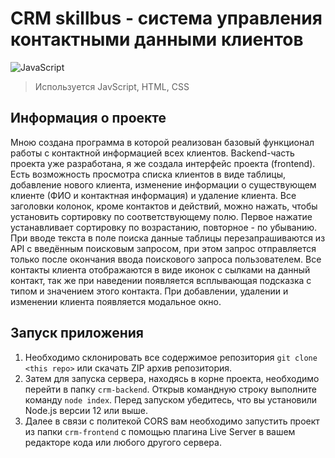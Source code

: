 # CRM skillbus - система управления контактными данными клиентов

![JavaScript](https://img.shields.io/badge/javascript-%23323330.svg?style=for-the-badge&logo=javascript&logoColor=%23F7DF1E)

> Используется JavScript, HTML, CSS

## Информация о проекте

Мною создана программа в которой реализован базовый функционал работы с контактной информацией всех клиентов. Backend-часть проекта уже разработана, я же создала интерфейс проекта (frontend). Есть возможность просмотра списка клиентов в виде таблицы, добавление нового клиента, изменение информации о существующем клиенте (ФИО и контактная информация) и удаление клиента. Все заголовки колонок, кроме контактов и действий, можно нажать, чтобы установить сортировку по соответствующему полю. Первое нажатие устанавливает сортировку по возрастанию, повторное - по убыванию. При вводе текста в поле поиска данные таблицы перезапрашиваются из API с введённым поисковым запросом, при этом запрос отправляется только после окончания ввода поискового запроса пользователем. Все контакты клиента отображаются в виде иконок с сылками на данный контакт, так же при наведении появляется всплывающая подсказка с типом и значением этого контакта. При добавлении, удалении и изменении клиента появляется модальное окно.

## Запуск приложения

1. Необходимо склонировать все содержимое репозитория `git clone <this repo>` или скачать ZIP архив репозитория.
2. Затем для запуска сервера, находясь в корне проекта, необходимо перейти в папку `crm-backend`. Открыв командную строку выполните команду `node index`. Перед запуском убедитесь, что вы установили Node.js версии 12 или выше.
3. Далее в связи с политекой CORS вам необходимо запустить проект из папки `crm-frontend` с помощью плагина Live Server в вашем редакторе кода или любого другого сервера.

